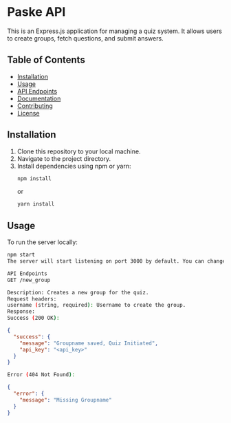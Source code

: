 # Paske API

This is an Express.js application for managing a quiz system. It allows users to create groups, fetch questions, and submit answers.

## Table of Contents
- [Installation](#installation)
- [Usage](#usage)
- [API Endpoints](#api-endpoints)
- [Documentation](#documentation)
- [Contributing](#contributing)
- [License](#license)

## Installation
1. Clone this repository to your local machine.
2. Navigate to the project directory.
3. Install dependencies using npm or yarn:
    ```bash
    npm install
    ```
    or
    ```bash
    yarn install
    ```

## Usage
To run the server locally:
```bash
npm start
The server will start listening on port 3000 by default. You can change the port by modifying the port variable in index.js.

API Endpoints
GET /new_group

Description: Creates a new group for the quiz.
Request headers:
username (string, required): Username to create the group.
Response:
Success (200 OK):
```
```json
{
  "success": {
    "message": "Groupname saved, Quiz Initiated",
    "api_key": "<api_key>"
  }
}
```
```bash
Error (404 Not Found):
```
```json
{
  "error": {
    "message": "Missing Groupname"
  }
}
```